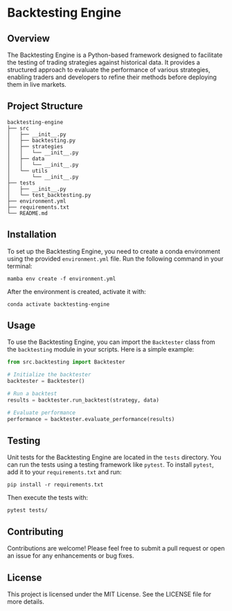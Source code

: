 # Backtesting Engine

## Overview
The Backtesting Engine is a Python-based framework designed to facilitate the testing of trading strategies against historical data. It provides a structured approach to evaluate the performance of various strategies, enabling traders and developers to refine their methods before deploying them in live markets.

## Project Structure
```
backtesting-engine
├── src
│   ├── __init__.py
│   ├── backtesting.py
│   ├── strategies
│   │   └── __init__.py
│   ├── data
│   │   └── __init__.py
│   └── utils
│       └── __init__.py
├── tests
│   ├── __init__.py
│   └── test_backtesting.py
├── environment.yml
├── requirements.txt
└── README.md
```

## Installation
To set up the Backtesting Engine, you need to create a conda environment using the provided `environment.yml` file. Run the following command in your terminal:

```
mamba env create -f environment.yml
```

After the environment is created, activate it with:

```
conda activate backtesting-engine
```

## Usage
To use the Backtesting Engine, you can import the `Backtester` class from the `backtesting` module in your scripts. Here is a simple example:

```python
from src.backtesting import Backtester

# Initialize the backtester
backtester = Backtester()

# Run a backtest
results = backtester.run_backtest(strategy, data)

# Evaluate performance
performance = backtester.evaluate_performance(results)
```

## Testing
Unit tests for the Backtesting Engine are located in the `tests` directory. You can run the tests using a testing framework like `pytest`. To install `pytest`, add it to your `requirements.txt` and run:

```
pip install -r requirements.txt
```

Then execute the tests with:

```
pytest tests/
```

## Contributing
Contributions are welcome! Please feel free to submit a pull request or open an issue for any enhancements or bug fixes.

## License
This project is licensed under the MIT License. See the LICENSE file for more details.